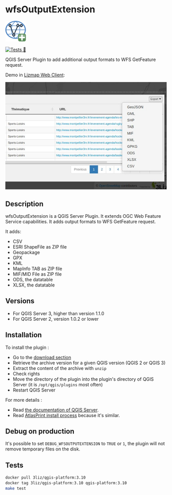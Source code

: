 # wfsOutputExtension

![Icon](wfsOutputExtension/icon.png)

[![Tests 🎳](https://github.com/3liz/qgis-wfsOutputExtension/workflows/Tests%20%F0%9F%8E%B3/badge.svg)](https://github.com/3liz/qgis-wfsOutputExtension/actions?query=branch%3Amaster)

QGIS Server Plugin to add additional output formats to WFS GetFeature request.

Demo in [Lizmap Web Client](https://github.com/3liz/lizmap-web-client): 

![Demo of the plugin](demo.jpg)

## Description

wfsOutputExtension is a QGIS Server Plugin. It extends OGC Web Feature Service capabilities.
It adds output formats to WFS GetFeature request.

It adds:
* CSV
* ESRI ShapeFile as ZIP file
* Geopackage
* GPX
* KML
* MapInfo TAB as ZIP file
* MIF/MID File as ZIP file
* ODS, the datatable
* XLSX, the datatable

## Versions

* For QGIS Server 3, higher than version 1.1.0
* For QGIS Server 2, version 1.0.2 or lower

## Installation

To install the plugin :
* Go to the [download section](https://github.com/3liz/qgis-wfsOutputExtension/releases)
* Retrieve the archive version for a given QGIS version (QGIS 2 or QGIS 3)
* Extract the content of the archive with `unzip`
* Check rights
* Move the directory of the plugin into the plugin's directory of QGIS Server (it is `/opt/qgis/plugins` most
often)
* Restart QGIS Server

For more details :
* Read [the documentation of QGIS Server](https://docs.qgis.org/testing/en/docs/server_manual/plugins.html#installation).
* Read [AtlasPrint install process](https://github.com/3liz/qgis-atlasprint/blob/master/atlasprint/README.md#installation-with-qgis-server)
because it's similar.

## Debug on production

It's possible to set `DEBUG_WFSOUTPUTEXTENSION` to `TRUE` or `1`, the plugin will not remove temporary files on the disk.

## Tests

```bash
docker pull 3liz/qgis-platform:3.10
docker tag 3liz/qgis-platform:3.10 qgis-platform:3.10
make test
```

